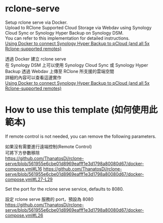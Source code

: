 # rclone-serve
Setup rclone serve via Docker.    
Upload to RClone Supported Cloud Storage via Webdav using Synology Cloud Sync or Synology Hyper Backup on Synology DSM.  
You can refer to this implementation for detailed instructions.  
[Using Docker to connect Synology Hyper Backup to pCloud (and all 5x Rclone-supported remotes)](https://www.reddit.com/r/pcloud/comments/117oloh/using_docker_to_connect_synology_hyper_backup_to/)  

透過 Docker 建立 rclone serve  
在 Synology DSM 上可以使用 Synology Cloud Sync 或 Synology Hyper Backup 透過 Webdav 上傳至 RClone 所支援的雲端空間  
詳細的內容可以查看這邊實作  
[Using Docker to connect Synology Hyper Backup to pCloud (and all 5x Rclone-supported remotes)](https://www.reddit.com/r/pcloud/comments/117oloh/using_docker_to_connect_synology_hyper_backup_to/)  

# How to use this template (如何使用此範本)

If remote control is not needed, you can remove the following parameters.  

如果沒有需要進行遠端控制(Remote Control)  
可將下方參數移除  
https://github.com/ThanatosDi/rclone-serve/blob/561955e6cbe01d8969eafff1e3d1798a80080d67/docker-compose.yml#L16
https://github.com/ThanatosDi/rclone-serve/blob/561955e6cbe01d8969eafff1e3d1798a80080d67/docker-compose.yml#L27-L29

Set the port for the rclone serve service, defaults to 8080.  

設定 rclone serve 服務的 port，預設為 8080  
https://github.com/ThanatosDi/rclone-serve/blob/561955e6cbe01d8969eafff1e3d1798a80080d67/docker-compose.yml#L26
